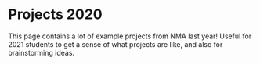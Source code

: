 # Projects 2020 
This page contains a lot of example projects from NMA last year! Useful for 2021 students to get a sense of what projects are like, and also for brainstorming ideas.
